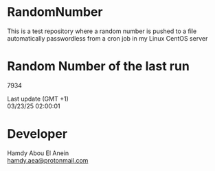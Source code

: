 # RandomNumber    
This is a test repository where a random number is pushed to a file automatically passwordless from a cron job in my Linux CentOS server    
# Random Number of the last run   
7934
      
Last update (GMT +1)    
03/23/25 02:00:01
# Developer    
Hamdy Abou El Anein   
hamdy.aea@protonmail.com
